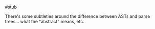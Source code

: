 #stub 

There's some subtleties around the difference between ASTs and parse trees... what the "abstract" means, etc.